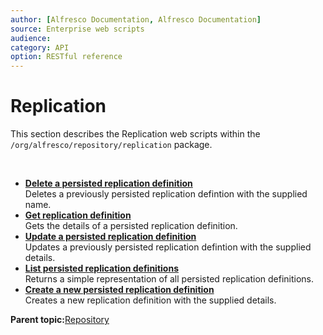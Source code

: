 ```yaml
---
author: [Alfresco Documentation, Alfresco Documentation]
source: Enterprise web scripts
audience: 
category: API
option: RESTful reference
---
```


# Replication

This section describes the Replication web scripts within the `/org/alfresco/repository/replication` package.

 

-   **[Delete a persisted replication definition](../references/RESTful-ReplicationReplication-definitionDelete.md)**  
 Deletes a previously persisted replication defintion with the supplied name.
-   **[Get replication definition](../references/RESTful-ReplicationReplication-definitionGet.md)**  
 Gets the details of a persisted replication definition.
-   **[Update a persisted replication definition](../references/RESTful-ReplicationReplication-definitionPut.md)**  
 Updates a previously persisted replication defintion with the supplied details.
-   **[List persisted replication definitions](../references/RESTful-ReplicationReplication-definitionsGet.md)**  
 Returns a simple representation of all persisted replication definitions.
-   **[Create a new persisted replication definition](../references/RESTful-ReplicationReplication-definitionsPost.md)**  
 Creates a new replication definition with the supplied details.

**Parent topic:**[Repository](../references/RESTful-Repository.md)

